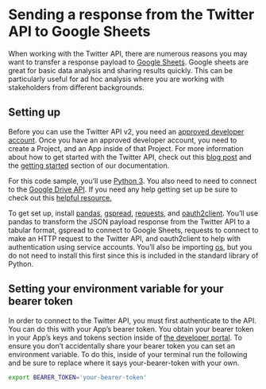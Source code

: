 # Sending a response from the Twitter API to Google Sheets
When working with the Twitter API, there are numerous reasons you may want to transfer a response payload to [Google Sheets](https://www.google.com/sheets/about/). Google sheets are great for basic data analysis and sharing results quickly. This can be particularly useful for ad hoc analysis where you are working with stakeholders from different backgrounds.

## Setting up
Before you can use the Twitter API v2, you need an [approved developer account](https://developer.twitter.com/en/apply-for-access). Once you have an approved developer account, you need to create a Project, and an App inside of that Project. For more information about how to get started with the Twitter API, check out this [blog post](https://dev.to/twitterdev/step-by-step-guide-to-making-your-first-request-to-the-new-twitter-api-v2-42mi) and the [getting started](https://developer.twitter.com/en/docs/getting-started) section of our documentation. 

For this code sample, you’ll use [Python 3](https://www.python.org/downloads/). You also need to need to connect to the [Google Drive API](https://developers.google.com/drive). If you need any help getting set up be sure to check out this [helpful resource.](https://levelup.gitconnected.com/python-pandas-google-spreadsheet-476bd6a77f2b)

To get set up, install [pandas](https://pandas.pydata.org/), [gspread](https://gspread.readthedocs.io/en/latest/), [requests](https://requests.readthedocs.io/en/master/), and [oauth2client](https://pypi.org/project/oauth2client/). You’ll use pandas to transform the JSON payload response from the Twitter API to a tabular format, gspread to connect to Google Sheets, requests to connect to make an HTTP request to the Twitter API, and oauth2client to help with authentication using service accounts. You’ll also be importing [os](https://docs.python.org/3/library/os.html), but you do not need to install this first since this is included in the standard library of Python.

## Setting your environment variable for your bearer token

In order to connect to the Twitter API, you must first authenticate to the API. You can do this with your App’s bearer token. You obtain your bearer token in your App’s keys and tokens section inside of [the developer portal](https://developer.twitter.com/en/portal/dashboard). To ensure you don’t accidentally share your bearer token you can set an environment variable. To do this, inside of your terminal run the following and be sure to replace where it says your-bearer-token with your own.

```bash
export BEARER_TOKEN='your-bearer-token'
```

